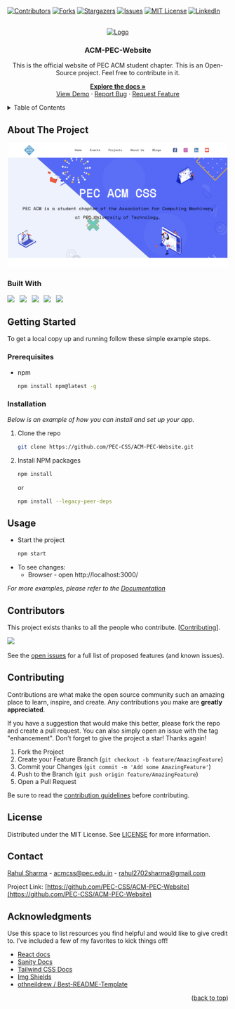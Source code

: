 <div id="top"></div>

<!-- PROJECT SHIELDS -->
[![Contributors][contributors-shield]][contributors-url]
[![Forks][forks-shield]][forks-url]
[![Stargazers][stars-shield]][stars-url]
[![Issues][issues-shield]][issues-url]
[![MIT License][license-shield]][license-url]
[![LinkedIn][linkedin-shield]][linkedin-url]

<!-- PROJECT LOGO -->
<br />
<div align="center">
  <a href="https://github.com/PEC-CSS/ACM-PEC-Website">
    <img src="public/pec_acm_logo.jpg" alt="Logo" width="100" height="100" />
  </a>

  <h3 align="center">ACM-PEC-Website</h3>

  <p align="center">
    <p>This is the official website of PEC ACM student chapter. This is an Open-Source project. Feel free to contribute in it.</p> 
    
  <a href="https://github.com/PEC-CSS/ACM-PEC-Website"><strong>Explore the docs »</strong></a>
    <br />
    <a href="https://github.com/PEC-CSS/ACM-PEC-Website">View Demo</a>
    ·
    <a href="https://github.com/PEC-CSS/ACM-PEC-Website/issues">Report Bug</a>
    ·
    <a href="https://github.com/PEC-CSS/ACM-PEC-Website/issues">Request Feature</a>
  </p>
</div>


<!-- TABLE OF CONTENTS -->
<details>
  <summary>Table of Contents</summary>
  <ol>
    <li>
        <a href="#about-the-project">About The Project</a>
        <ul>
          <li><a href="#built-with">Built With</a></li>
        </ul>
      </li>
      <li>
        <a href="#getting-started">Getting Started</a>
        <ul>
          <li><a href="#prerequisites">Prerequisites</a></li>
          <li><a href="#installation">Installation</a></li>
        </ul>
      </li>
      <li><a href="#usage">Usage</a></li>
      <li><a href="#roadmap">Roadmap</a></li>
      <li><a href="#contributing">Contributing</a></li>
      <li><a href="#license">License</a></li>
      <li><a href="#contact">Contact</a></li>
      <li><a href="#acknowledgments">Acknowledgments</a></li>
  </ol>
</details>



<!-- ABOUT THE PROJECT -->
## About The Project

<p align='middle'>
  <img src='public/homescreen.png' alt='Home Screen' width='500' />
</p>


### Built With
<a href="https://reactjs.org/"><img src="https://img.shields.io/badge/React-20232A?style=for-the-badge&logo=react&logoColor=61DAFB" /></a> &nbsp; 
<a href="https://reactrouter.com/en/main"><img src="https://img.shields.io/badge/React_Router-CA4245?style=for-the-badge&logo=react-router&logoColor=white" /></a> &nbsp;
<a href="https://react-redux.js.org/"><img src="https://img.shields.io/badge/Redux-593D88?style=for-the-badge&logo=redux&logoColor=white" /></a> &nbsp;
<a href="https://www.sanity.io/"><img src="https://img.shields.io/badge/Sanity-red?style=for-the-badge&logo=stripe&logoColor=white" /></a> &nbsp;
<a href="https://tailwindcss.com/"><img src="https://img.shields.io/badge/Tailwind_CSS-38B2AC?style=for-the-badge&logo=tailwind-css&logoColor=white" /></a> &nbsp;



<!-- GETTING STARTED -->
## Getting Started

To get a local copy up and running follow these simple example steps.

### Prerequisites

* npm
  ```sh
  npm install npm@latest -g
  ```

### Installation

_Below is an example of how you can install and set up your app._

<!-- 1. Get a free API Key at [https://example.com](https://example.com) -->
1. Clone the repo
   ```sh
   git clone https://github.com/PEC-CSS/ACM-PEC-Website.git
   ```
2. Install NPM packages
   ```sh
   npm install
   ```
   or
   ```sh
   npm install --legacy-peer-deps
   ```
<!-- 4. Enter your API in `config.js`
   ```js
   const API_KEY = 'ENTER YOUR API';
   ``` -->


<!-- USAGE EXAMPLES -->
## Usage

- Start the project
  ```sh
  npm start
  ```
- To see changes:
  - Browser - open http://localhost:3000/

_For more examples, please refer to the [Documentation](https://example.com)_



<!-- ROADMAP -->
<!-- ## Roadmap

- [x] Add Changelog
- [x] Add back to top links
- [ ] Add Additional Templates w/ Examples
- [ ] Add "components" document to easily copy & paste sections of the readme
- [ ] Multi-language Support
    - [ ] Chinese
    - [ ] Spanish -->
<!-- CONTRIBUTORS -->
## Contributors
This project exists thanks to all the people who contribute. [<a href="#contributing">Contributing</a>].

<a href="https://github.com/PEC-CSS/ACM-PEC-Website/graphs/contributors">
  <img src="https://contrib.rocks/image?repo=PEC-CSS/ACM-PEC-Website" />
</a>

See the [open issues](https://github.com/PEC-CSS/ACM-PEC-Website/issues) for a full list of proposed features (and known issues).



<!-- CONTRIBUTING -->
## Contributing

Contributions are what make the open source community such an amazing place to learn, inspire, and create. Any contributions you make are **greatly appreciated**.

If you have a suggestion that would make this better, please fork the repo and create a pull request. You can also simply open an issue with the tag "enhancement".
Don't forget to give the project a star! Thanks again!

1. Fork the Project
2. Create your Feature Branch (`git checkout -b feature/AmazingFeature`)
3. Commit your Changes (`git commit -m 'Add some AmazingFeature'`)
4. Push to the Branch (`git push origin feature/AmazingFeature`)
5. Open a Pull Request

Be sure to read the [contribution guidelines](CONTRIBUTING.md) before contributing.


<!-- LICENSE -->
## License

Distributed under the MIT License. See [LICENSE](LICENSE) for more information.

<!-- CONTACT -->
## Contact

[Rahul Sharma](https://rahulsharma.vercel.app/) - acmcss@pec.edu.in - rahul2702sharma@gmail.com

Project Link: [https://github.com/PEC-CSS/ACM-PEC-Website](https://github.com/PEC-CSS/ACM-PEC-Website)

<!-- ACKNOWLEDGMENTS -->
## Acknowledgments

Use this space to list resources you find helpful and would like to give credit to. I've included a few of my favorites to kick things off!

* [React docs](https://reactjs.org/)
* [Sanity Docs](https://www.sanity.io/)
* [Tailwind CSS Docs](https://tailwindcss.com/)
* [Img Shields](https://shields.io)
* [othneildrew / Best-README-Template](https://github.com/othneildrew/Best-README-Template)

<p align="right">(<a href="#top">back to top</a>)</p>




<!-- MARKDOWN LINKS & IMAGES -->
<!-- https://www.markdownguide.org/basic-syntax/#reference-style-links -->
[contributors-shield]: https://img.shields.io:/github/contributors/PEC-CSS/ACM-PEC-Website?style=for-the-badge
[contributors-url]: https://github.com/PEC-CSS/ACM-PEC-Website/graphs/contributors
[forks-shield]: https://img.shields.io/github/forks/PEC-CSS/ACM-PEC-Website?style=for-the-badge
[forks-url]: https://github.com/PEC-CSS/ACM-PEC-Website/network/members
[stars-shield]: https://img.shields.io/github/stars/PEC-CSS/ACM-PEC-Website?style=for-the-badge
[stars-url]: https://github.com/PEC-CSS/ACM-PEC-Website/stargazers
[issues-shield]: https://img.shields.io/github/issues/PEC-CSS/ACM-PEC-Website?style=for-the-badge
[issues-url]: https://github.com/PEC-CSS/ACM-PEC-Website/issues
[license-shield]: https://img.shields.io/github/license/PEC-CSS/ACM-PEC-Website?style=for-the-badge
[license-url]: https://github.com/PEC-CSS/ACM-PEC-Website/blob/master/LICENSE.txt
[linkedin-shield]: https://img.shields.io/badge/-LinkedIn-black.svg?style=for-the-badge&logo=linkedin&colorB=555
[linkedin-url]: https://www.linkedin.com/in/rahul5430/
[product-screenshot-loginScreen]: assets/loginScreen.gif
[product-screenshot-stockScreenAndWatchlist]: assets/stockScreenAndWatchlist.gif
[product-screenshot-aboutAndProfileScreen]: assets/aboutAndProfileScreen.gif
[product-screenshot-searchScreen]: assets/searchScreen.gif